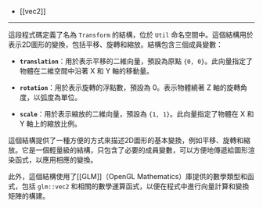 - [[vec2]]

----
這段程式碼定義了名為 `Transform` 的結構，位於 `Util` 命名空間中。這個結構用於表示2D圖形的變換，包括平移、旋轉和縮放。結構包含三個成員變數：

- **`translation`**：用於表示平移的二維向量，預設為原點 `{0, 0}`。此向量指定了物體在二維空間中沿著 X 和 Y 軸的移動量。

- **`rotation`**：用於表示旋轉的浮點數，預設為 0。表示物體繞著 Z 軸的旋轉角度，以弧度為單位。

- **`scale`**：用於表示縮放的二維向量，預設為 `{1, 1}`。此向量指定了物體在 X 和 Y 軸上的縮放比例。

這個結構提供了一種方便的方式來描述2D圖形的基本變換，例如平移、旋轉和縮放。它是一個輕量級的結構，只包含了必要的成員變數，可以方便地傳遞給圖形渲染函式，以應用相應的變換。

此外，這個結構使用了[[GLM]]（OpenGL Mathematics）庫提供的數學類型和函式，包括 `glm::vec2` 和相關的數學運算函式，以便在程式中進行向量計算和變換矩陣的構建。